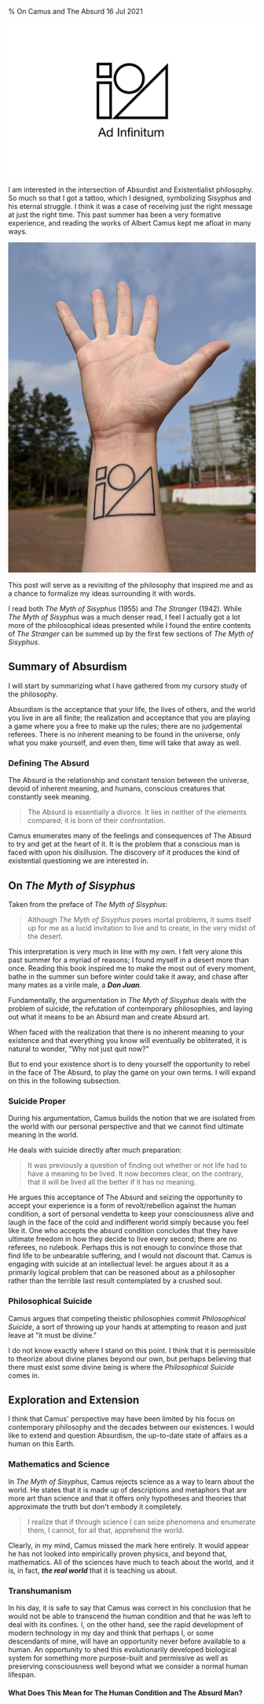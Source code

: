 % On Camus and The Absurd
16 Jul 2021

![](./images/sisyphus.png)

I am interested in the intersection of Absurdist and Existentialist philosophy. So much so that I got a tattoo, which I designed, symbolizing Sisyphus and his eternal struggle. I think it was a case of receiving just the right message at just the right time. This past summer has been a very formative experience, and reading the works of Albert Camus kept me afloat in many ways.

![](./images/sisyphus_tattoo.jpg)

This post will serve as a revisiting of the philosophy that inspired me and as a chance to formalize my ideas surrounding it with words.

I read both *The Myth of Sisyphus* (1955) and *The Stranger* (1942). While *The Myth of Sisyphus* was a much denser read, I feel I actually got a lot more of the philosophical ideas presented while I found the entire contents of *The Stranger* can be summed up by the first few sections of *The Myth of Sisyphus*.


## Summary of Absurdism

I will start by summarizing what I have gathered from my cursory study of the philosophy.

Absurdism is the acceptance that your life, the lives of others, and the world you live in are all finite; the realization and acceptance that you are playing a game where you a free to make up the rules; there are no judgemental referees. There is no inherent meaning to be found in the universe, only what you make yourself, and even then, time will take that away as well.

### Defining **The Absurd**

The Absurd is the relationship and constant tension between the universe, devoid of inherent meaning, and humans, conscious creatures that constantly seek meaning.

> The Absurd is essentially a divorce. It lies in neither of the elements compared; it is born of their confrontation.

Camus enumerates many of the feelings and consequences of The Absurd to try and get at the heart of it.
It is the problem that a conscious man is faced with upon his disillusion.
The discovery of it produces the kind of existential questioning we are interested in.


## On *The Myth of Sisyphus*

Taken from the preface of *The Myth of Sisyphus*:

> Although *The Myth of Sisyphus* poses mortal problems, it sums itself up for me as a lucid invitation to live and to create, in the very midst of the desert.

This interpretation is very much in line with my own. I felt very alone this past summer for a myriad of reasons; I found myself in a desert more than once. Reading this book inspired me to make the most out of every moment, bathe in the summer sun before winter could take it away, and chase after many mates as a virile male, a ***Don Juan***.

Fundamentally, the argumentation in *The Myth of Sisyphus* deals with the problem of suicide, the refutation of contemporary philosophies, and laying out what it means to be an Absurd man and create Absurd art.

When faced with the realization that there is no inherent meaning to your existence and that everything you know will eventually be obliterated, it is natural to wonder, "Why not just quit now?"

But to end your existence short is to deny yourself the opportunity to rebel in the face of The Absurd, to play the game on your own terms. I will expand on this in the following subsection.

### Suicide Proper

During his argumentation, Camus builds the notion that we are isolated from the world with our personal perspective and that we cannot find ultimate meaning in the world.

He deals with suicide directly after much preparation:

> It was previously a question of finding out whether or not life had to have a meaning to be lived. It now becomes clear, on the contrary, that it will be lived all the better if it has no meaning.

He argues this acceptance of The Absurd and seizing the opportunity to accept your experience is a form of revolt/rebellion against the human condition, a sort of personal vendetta to keep your consciousness alive and laugh in the face of the cold and indifferent world simply because you feel like it.
One who accepts the absurd condition concludes that they have ultimate freedom in how they decide to live every second; there are no referees, no rulebook.
Perhaps this is not enough to convince those that find life to be unbearable suffering, and I would not discount that. Camus is engaging with suicide at an intellectual level: he argues about it as a primarily logical problem that can be reasoned about as a philosopher rather than the terrible last result contemplated by a crushed soul.

### Philosophical Suicide

Camus argues that competing theistic philosophies commit *Philosophical Suicide*, a sort of throwing up your hands at attempting to reason and just leave at "it must be divine."

I do not know exactly where I stand on this point. I think that it is permissible to theorize about divine planes beyond our own, but perhaps believing that there must exist some divine being is where the *Philosophical Suicide* comes in.


## Exploration and Extension

I think that Camus' perspective may have been limited by his focus on contemporary philosophy and the decades between our existences.
I would like to extend and question Absurdism, the up-to-date state of affairs as a human on this Earth.

### Mathematics and Science

In *The Myth of Sisyphus*, Camus rejects science as a way to learn about the world. He states that it is made up of descriptions and metaphors that are more art than science and that it offers only hypotheses and theories that approximate the truth but don't embody it completely.

> I realize that if through science I can seize phenomena and enumerate them, I cannot, for all that, apprehend the world.

Clearly, in my mind, Camus missed the mark here entirely. It would appear he has not looked into empirically proven physics, and beyond that, mathematics. All of the sciences have much to teach about the world, and it is, in fact, ***the real world*** that it is teaching us about.

### Transhumanism

In his day, it is safe to say that Camus was correct in his conclusion that he would not be able to transcend the human condition and that he was left to deal with its confines.
I, on the other hand, see the rapid development of modern technology in my day and think that perhaps I, or some descendants of mine, will have an opportunity never before available to a human. An opportunity to shed this evolutionarily developed biological system for something more purpose-built and permissive as well as preserving consciousness well beyond what we consider a normal human lifespan.

#### What Does This Mean for The Human Condition and The Absurd Man?
